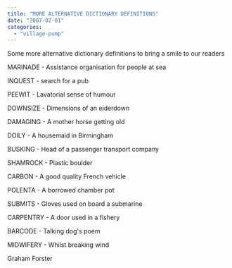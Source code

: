 ```yaml
---
title: "MORE ALTERNATIVE DICTIONARY DEFINITIONS"
date: "2007-02-01"
categories: 
  - "village-pump"
---
```


Some more alternative dictionary definitions to bring a smile to our readers

MARINADE - Assistance organisation for people at sea

INQUEST - search for a pub

PEEWIT - Lavatorial sense of humour

DOWNSIZE - Dimensions of an eiderdown

DAMAGING - A mother horse getting old

DOILY - A housemaid in Birmingham

BUSKING - Head of a passenger transport company

SHAMROCK - Plastic boulder

CARBON - A good quality French vehicle

POLENTA - A borrowed chamber pot

SUBMITS - Gloves used on board a submarine

CARPENTRY - A door used in a fishery

BARCODE - Talking dog's poem

MIDWIFERY - Whilst breaking wind

Graham Forster
